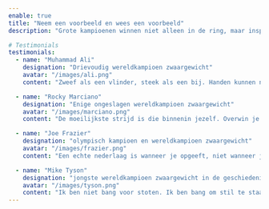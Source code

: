 ```yaml
---
enable: true
title: "Neem een voorbeeld en wees een voorbeeld"
description: "Grote kampioenen winnen niet alleen in de ring, maar inspireren ook generaties. Deze woorden van legendarische boksers herinneren je eraan dat elke strijd een stap naar perfectie is en elke les een kans om een voorbeeld voor anderen te worden."

# Testimonials
testimonials:
  - name: "Muhammad Ali"
    designation: "Drievoudig wereldkampioen zwaargewicht"
    avatar: "/images/ali.png"
    content: "Zweef als een vlinder, steek als een bij. Handen kunnen niet raken wat de ogen niet zien."

  - name: "Rocky Marciano"
    designation: "Enige ongeslagen wereldkampioen zwaargewicht"
    avatar: "/images/marciano.png"
    content: "De moeilijkste strijd is die binnenin jezelf. Overwin je twijfels en angsten om in de ring te zegevieren."

  - name: "Joe Frazier"
    designation: "olympisch kampioen en wereldkampioen zwaargewicht"
    avatar: "/images/frazier.png"
    content: "Een echte nederlaag is wanneer je opgeeft, niet wanneer je valt."

  - name: "Mike Tyson"
    designation: "jongste wereldkampioen zwaargewicht in de geschiedenis"
    avatar: "/images/tyson.png"
    content: "Ik ben niet bang voor stoten. Ik ben bang om stil te staan, want juist in beweging ligt mijn kracht."
---
```

